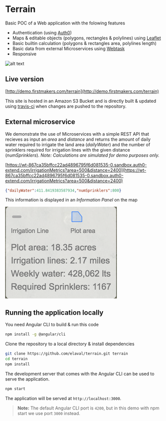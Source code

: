 # Terrain
Basic POC of a Web application with the folowing features

* Authentication (using [Auth0](https://auth0.com/))
* Maps & editable objects (polygons, rectangles & polylines) using [Leaflet](https://leafletjs.com/)
* Basic builtin calculation (polygons & rectangles area, polylines length)
* Basic data from external Microservices using [Webtask](https://webtask.io/) 
* Responsive

![alt text](https://media.giphy.com/media/8vI1CDKpgw5lDhEzcF/giphy.gif)

## Live version

[http://demo.firstmakers.com/terrain](http://demo.firstmakers.com/terrain)

This site is hosted in an Amazon S3 Bucket and is directly built & updated using [travis-ci](http://travis-ci.org) when  changes are pushed to the repository.

## External microservice
We demonstrate the use of Microservices with a simple REST API that recieves as input an _area_ and _distance_ and returns the amount of daily water required to irrigate the land area (*dailyWater*)  and the number of sprinklers required for irrigation lines with the given distance (*numSprinklers*).  _Note: Calculations are simulated for demo purposes only._

[https://wt-867ca35bffcc22ad4896795f6d081535-0.sandbox.auth0-extend.com/irrigationMetrics?area=500&distance=2400](https://wt-867ca35bffcc22ad4896795f6d081535-0.sandbox.auth0-extend.com/irrigationMetrics?area=500&distance=2400)

```json
{"dailyWater":411.8419383587934,"numSprinklers":800}
```
This information is displayed in an _Information Panel_ on the map

![Information Panel](https://raw.githubusercontent.com/elaval/terrain/master/src/assets/readme_assets/infopanel.png)

## Running the application locally

You need Angular CLI to build & run this code
```bash
npm install -g @angular/cli
```

Clone the repository to a local directory & install dependencies
```bash
git clone https://github.com/elaval/terrain.git terrain
cd terrain
npm install
```

The development server that comes with the Angular CLI can be used to serve the application.

```bash
npm start
```

The application will be served at `http://localhost:3000`.

> **Note:** The default Angular CLI port is `4200`, but in this demo with npm start we use port `3000` instead.


